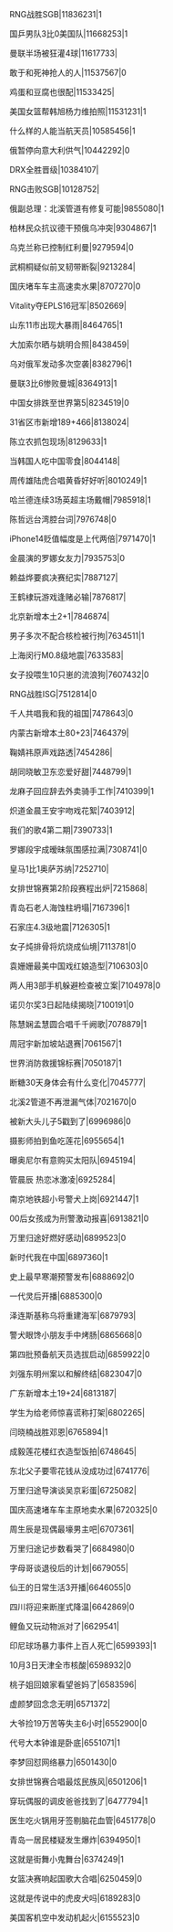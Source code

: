 RNG战胜SGB|11836231|1

国乒男队3比0美国队|11668253|1

曼联半场被狂灌4球|11617733|

敢于和死神抢人的人|11537567|0

鸡蛋和豆腐也很配|11533425|

美国女篮帮韩旭杨力维拍照|11531231|1

什么样的人能当航天员|10585456|1

俄暂停向意大利供气|10442292|0

DRX全胜晋级|10384107|

RNG击败SGB|10128752|

俄副总理：北溪管道有修复可能|9855080|1

柏林民众抗议德干预俄乌冲突|9304867|1

乌克兰称已控制红利曼|9279594|0

武桐桐疑似前叉韧带断裂|9213284|

国庆堵车车主高速卖水果|8707270|0

Vitality夺EPLS16冠军|8502669|

山东11市出现大暴雨|8464765|1

大加索尔晒与姚明合照|8438459|

乌对俄军发动多次空袭|8382796|1

曼联3比6惨败曼城|8364913|1

中国女排跌至世界第5|8234519|0

31省区市新增189+466|8138024|

陈立农抓包现场|8129633|1

当韩国人吃中国零食|8044148|

周传雄陆虎合唱黄昏好好听|8010249|1

哈兰德连续3场英超主场戴帽|7985918|1

陈哲远台湾腔台词|7976748|0

iPhone14贬值幅度是上代两倍|7971470|1

金晨演的罗娜女友力|7935753|0

赖益烨要疯决赛纪实|7887127|

王鹤棣玩游戏逢赌必输|7876817|

北京新增本土2+1|7846874|

男子多次不配合核检被行拘|7634511|1

上海闵行M0.8级地震|7633583|

女子投喂生10只崽的流浪狗|7607432|0

RNG战胜ISG|7512814|0

千人共唱我和我的祖国|7478643|0

内蒙古新增本土80+23|7464379|

鞠婧祎原声戏路透|7454286|

胡同晓敏卫东恋爱好甜|7448799|1

龙麻子回应辞去外卖骑手工作|7410399|1

炽道金晨王安宇吻戏花絮|7403912|

我们的歌4第二期|7390733|1

罗娜段宇成暧昧氛围感拉满|7308741|0

皇马1比1奥萨苏纳|7252710|

女排世锦赛第2阶段赛程出炉|7215868|

青岛石老人海蚀柱坍塌|7167396|1

石家庄4.3级地震|7126305|1

女子炖排骨将炕烧成仙境|7113781|0

袁姗姗最美中国戏红娘造型|7106303|0

两人用3部手机躲避检查被立案|7104978|0

诺贝尔奖3日起陆续揭晓|7100191|0

陈慧娴孟慧圆合唱千千阙歌|7078879|1

周冠宇新加坡站退赛|7061567|1

世界消防救援锦标赛|7050187|1

断糖30天身体会有什么变化|7045777|

北溪2管道不再泄漏气体|7021670|0

被新大头儿子5戳到了|6996986|0

摄影师拍到鱼吃莲花|6955654|1

曝奥尼尔有意购买太阳队|6945194|

管晨辰 热恋冰激凌|6925284|

南京地铁超小号警犬上岗|6921447|1

00后女孩成为刑警激动报喜|6913821|0

万里归途好燃好感动|6899523|0

新时代我在中国|6897360|1

史上最早寒潮预警发布|6888692|0

一代灵后开播|6885300|0

泽连斯基称乌将重建海军|6879793|

警犬眼馋小朋友手中烤肠|6865668|0

第四批预备航天员选拔启动|6859922|0

刘强东明州案以和解终结|6823047|0

广东新增本土19+24|6813187|

学生为给老师惊喜谎称打架|6802265|

闫晓楠战胜邓恩|6765894|1

成毅莲花楼红衣造型饭拍|6748645|

东北父子要零花钱从没成功过|6741776|

万里归途导演谈吴京彩蛋|6725082|

国庆高速堵车车主原地卖水果|6720325|0

周生辰是现偶最壕男主吧|6707361|

万里归途记步数看哭了|6684980|0

字母哥谈退役后的计划|6679055|

仙王的日常生活3开播|6646055|0

四川将迎来断崖式降温|6642869|0

鲤鱼又玩动物派对了|6629541|

印尼球场暴力事件上百人死亡|6599393|1

10月3日天津全市核酸|6598932|0

桃子姐回娘家看望爸妈了|6583596|

虚颜梦回念念无明|6571372|

大爷捡19万苦等失主6小时|6552900|0

代号大本钟谁是卧底|6551071|1

李梦回怼网络暴力|6501430|0

女排世锦赛合唱最炫民族风|6501206|1

穿玩偶服的调皮爸爸找到了|6477794|1

医生吃火锅用牙签剔脑花血管|6451778|0

青岛一居民楼疑发生爆炸|6394950|1

这就是街舞小鬼舞台|6374249|1

女篮决赛响起国歌大合唱|6250459|0

这就是传说中的虎皮犬吗|6189283|0

美国客机空中发动机起火|6155523|0

